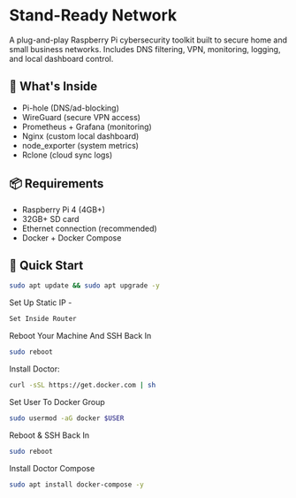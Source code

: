 # Stand-Ready Network 

A plug-and-play Raspberry Pi cybersecurity toolkit built to secure home and small business networks. Includes DNS filtering, VPN, monitoring, logging, and local dashboard control.

## 🔧 What's Inside
- Pi-hole (DNS/ad-blocking)
- WireGuard (secure VPN access)
- Prometheus + Grafana (monitoring)
- Nginx (custom local dashboard)
- node_exporter (system metrics)
- Rclone (cloud sync logs)

## 📦 Requirements
- Raspberry Pi 4 (4GB+)
- 32GB+ SD card
- Ethernet connection (recommended)
- Docker + Docker Compose

## 🚀 Quick Start
```bash
sudo apt update && sudo apt upgrade -y
```
Set Up Static IP - 
 ```bash
Set Inside Router
```
Reboot Your Machine And SSH Back In 
```bash
sudo reboot
```
Install Doctor:
```bash
curl -sSL https://get.docker.com | sh
```
Set User To Docker Group 
```bash
sudo usermod -aG docker $USER
```
Reboot & SSH Back In 
```bash
sudo reboot
```
Install Doctor Compose 
```bash
sudo apt install docker-compose -y
```







